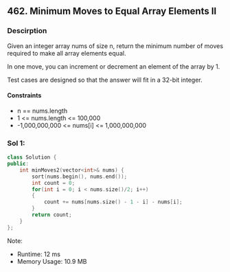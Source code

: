 ## 462. Minimum Moves to Equal Array Elements II

### Descirption 
Given an integer array nums of size n, return the minimum number of moves required to make all array elements equal.

In one move, you can increment or decrement an element of the array by 1.

Test cases are designed so that the answer will fit in a 32-bit integer.

#### Constraints
- n == nums.length
- 1 <= nums.length <= 100,000
- -1,000,000,000 <= nums[i] <= 1,000,000,000

### Sol 1:

```C++
class Solution {
public:
    int minMoves2(vector<int>& nums) {
        sort(nums.begin(), nums.end());
        int count = 0;
        for(int i = 0; i < nums.size()/2; i++)
        {
            count += nums[nums.size() - 1 - i] - nums[i];
        }
        return count;
    }
};
```
Note:
- Runtime: 12 ms
- Memory Usage: 10.9 MB

